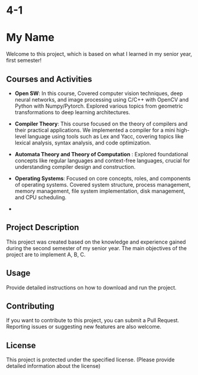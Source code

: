 # 4-1

# My Name
Welcome to this project, which is based on what I learned in my senior year, first semester!

## Courses and Activities
- **Open SW**: In this course, Covered computer vision techniques, deep neural networks, and image processing using C/C++ with OpenCV and Python with Numpy/Pytorch. Explored various topics from geometric transformations to deep learning architectures.

- **Compiler Theory**: This course focused on the theory of compilers and their practical applications. We implemented a compiler for a mini high-level language using tools such as Lex and Yacc, covering topics like lexical analysis, syntax analysis, and code optimization.
  
- **Automata Theory and Theory of Computation** : Explored foundational concepts like regular languages and context-free languages, crucial for understanding compiler design and construction.
  
- **Operating Systems**: Focused on core concepts, roles, and components of operating systems. Covered system structure, process management, memory management, file system implementation, disk management, and CPU scheduling.
-  

## Project Description
This project was created based on the knowledge and experience gained during the second semester of my senior year. The main objectives of the project are to implement A, B, C.

## Usage
Provide detailed instructions on how to download and run the project.

## Contributing
If you want to contribute to this project, you can submit a Pull Request. Reporting issues or suggesting new features are also welcome.

## License
This project is protected under the specified license. (Please provide detailed information about the license)
